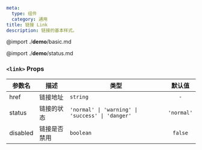 ```yaml
meta:
  type: 组件
  category: 通用
title: 链接 Link
description: 链接的基本样式。
```

@import ./__demo__/basic.md

@import ./__demo__/status.md


### `<link>` Props

|参数名|描述|类型|默认值|
|---|---|---|:---:|
|href|链接地址|`string`|`-`|
|status|链接的状态|`'normal' \| 'warning' \| 'success' \| 'danger'`|`'normal'`|
|disabled|链接是否禁用|`boolean`|`false`|


